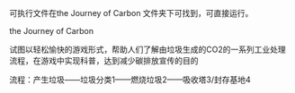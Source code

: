 可执行文件在the Journey of Carbon 文件夹下可找到，可直接运行。

the Journey of Carbon

试图以轻松愉快的游戏形式，帮助人们了解由垃圾生成的CO2的一系列工业处理流程，在游戏中实现科普，达到减少碳排放宣传的目的

流程：产生垃圾——垃圾分类1——燃烧垃圾2——吸收塔3/封存基地4


